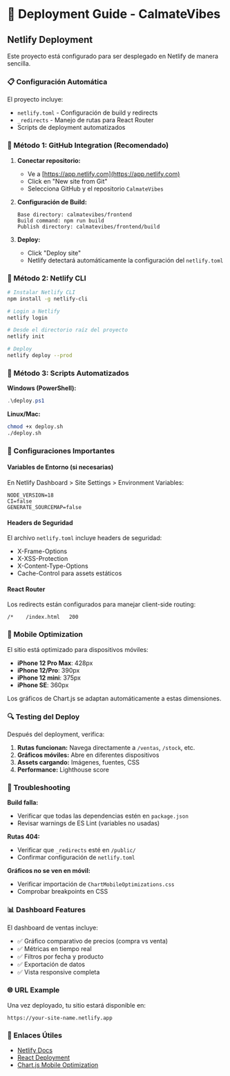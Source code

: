 # 🚀 Deployment Guide - CalmateVibes

## Netlify Deployment

Este proyecto está configurado para ser desplegado en Netlify de manera sencilla.

### 📋 Configuración Automática

El proyecto incluye:
- `netlify.toml` - Configuración de build y redirects
- `_redirects` - Manejo de rutas para React Router
- Scripts de deployment automatizados

### 🚀 Método 1: GitHub Integration (Recomendado)

1. **Conectar repositorio:**
   - Ve a [https://app.netlify.com](https://app.netlify.com)
   - Click en "New site from Git"
   - Selecciona GitHub y el repositorio `CalmateVibes`

2. **Configuración de Build:**
   ```
   Base directory: calmatevibes/frontend
   Build command: npm run build
   Publish directory: calmatevibes/frontend/build
   ```

3. **Deploy:**
   - Click "Deploy site"
   - Netlify detectará automáticamente la configuración del `netlify.toml`

### 🚀 Método 2: Netlify CLI

```bash
# Instalar Netlify CLI
npm install -g netlify-cli

# Login a Netlify
netlify login

# Desde el directorio raíz del proyecto
netlify init

# Deploy
netlify deploy --prod
```

### 🚀 Método 3: Scripts Automatizados

**Windows (PowerShell):**
```powershell
.\deploy.ps1
```

**Linux/Mac:**
```bash
chmod +x deploy.sh
./deploy.sh
```

### 🔧 Configuraciones Importantes

#### Variables de Entorno (si necesarias)

En Netlify Dashboard > Site Settings > Environment Variables:

```
NODE_VERSION=18
CI=false
GENERATE_SOURCEMAP=false
```

#### Headers de Seguridad

El archivo `netlify.toml` incluye headers de seguridad:
- X-Frame-Options
- X-XSS-Protection  
- X-Content-Type-Options
- Cache-Control para assets estáticos

#### React Router

Los redirects están configurados para manejar client-side routing:
```
/*    /index.html   200
```

### 📱 Mobile Optimization

El sitio está optimizado para dispositivos móviles:
- **iPhone 12 Pro Max**: 428px
- **iPhone 12/Pro**: 390px  
- **iPhone 12 mini**: 375px
- **iPhone SE**: 360px

Los gráficos de Chart.js se adaptan automáticamente a estas dimensiones.

### 🔍 Testing del Deploy

Después del deployment, verifica:

1. **Rutas funcionan:** Navega directamente a `/ventas`, `/stock`, etc.
2. **Gráficos móviles:** Abre en diferentes dispositivos
3. **Assets cargando:** Imágenes, fuentes, CSS
4. **Performance:** Lighthouse score

### 🐛 Troubleshooting

**Build falla:**
- Verificar que todas las dependencias estén en `package.json`
- Revisar warnings de ES Lint (variables no usadas)

**Rutas 404:**  
- Verificar que `_redirects` esté en `/public/`
- Confirmar configuración de `netlify.toml`

**Gráficos no se ven en móvil:**
- Verificar importación de `ChartMobileOptimizations.css`
- Comprobar breakpoints en CSS

### 📊 Dashboard Features

El dashboard de ventas incluye:
- ✅ Gráfico comparativo de precios (compra vs venta)
- ✅ Métricas en tiempo real
- ✅ Filtros por fecha y producto
- ✅ Exportación de datos
- ✅ Vista responsive completa

### 🌐 URL Example

Una vez deployado, tu sitio estará disponible en:
```
https://your-site-name.netlify.app
```

### 🔗 Enlaces Útiles

- [Netlify Docs](https://docs.netlify.com/)
- [React Deployment](https://create-react-app.dev/docs/deployment/)
- [Chart.js Mobile Optimization](https://www.chartjs.org/docs/latest/configuration/responsive.html)